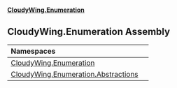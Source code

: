 #### [CloudyWing.Enumeration](index.md 'index')

## CloudyWing.Enumeration Assembly

| Namespaces | |
| :--- | :--- |
| [CloudyWing.Enumeration](CloudyWing.Enumeration.md 'CloudyWing.Enumeration') | |
| [CloudyWing.Enumeration.Abstractions](CloudyWing.Enumeration.Abstractions.md 'CloudyWing.Enumeration.Abstractions') | |
